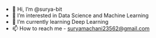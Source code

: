 - 👋 Hi, I’m @surya-bit
- 👀 I’m interested in Data Science and Machine Learning
- 🌱 I’m currently learning Deep Learning
- 📫 How to reach me - suryamachani23562@gmail.com

<!---
surya-bit/surya-bit is a ✨ special ✨ repository because its `README.md` (this file) appears on your GitHub profile.
You can click the Preview link to take a look at your changes.
--->
